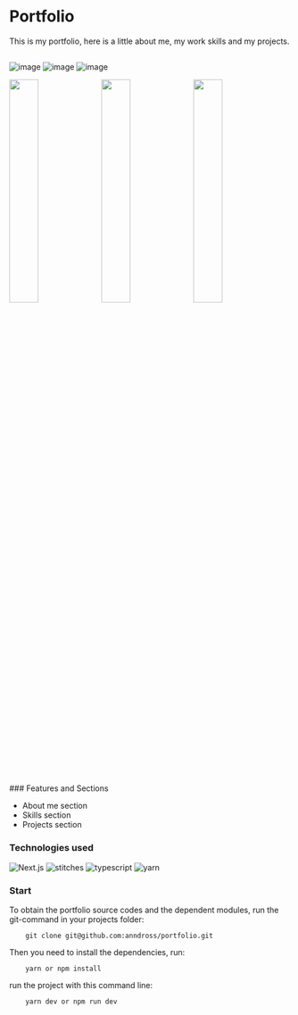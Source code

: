 # Portfolio

This is my portfolio, here is a little about me, my work skills and my projects.

##
![image](https://github.com/anndross/portfolio/assets/76456810/409c0668-d8e2-4cb7-a441-04390efa218c)
![image](https://github.com/anndross/portfolio/assets/76456810/e5fe631e-a777-4bd2-b8c6-67eb35bef0e3)
![image](https://github.com/anndross/portfolio/assets/76456810/fa28f98f-214f-4212-9203-32941a90bd1a)
<p float="left">
<img width="32%" src="https://github.com/anndross/portfolio/assets/76456810/d3efc41c-376c-4445-918e-b1c907fc5de1"/>
<img width="32%" src="https://github.com/anndross/portfolio/assets/76456810/49217f54-13a6-4d0b-a9a6-ef0c3e745571"/>
<img width="32%" src="https://github.com/anndross/portfolio/assets/76456810/e7c6d4a9-4f6e-44fc-950d-d97886ee7697"/>
</p>
### Features and Sections

- About me section
- Skills section
- Projects section

### Technologies used

![Next.js](https://img.shields.io/badge/next.js-000000?style=for-the-badge&logo=nextdotjs&logoColor=white)
![stitches](https://img.shields.io/badge/stitches-000000?style=for-the-badge&logo=&logoColor=white)
![typescript](https://img.shields.io/badge/TypeScript-007ACC?style=for-the-badge&logo=typescript&logoColor=white)
![yarn](https://img.shields.io/badge/Yarn-2C8EBB?style=for-the-badge&logo=yarn&logoColor=white)

### Start

To obtain the portfolio source codes and the dependent modules, run the git-command in your projects folder:

```
    git clone git@github.com:anndross/portfolio.git
```

Then you need to install the dependencies, run:

```
    yarn or npm install
```

run the project with this command line:

```
    yarn dev or npm run dev
```
